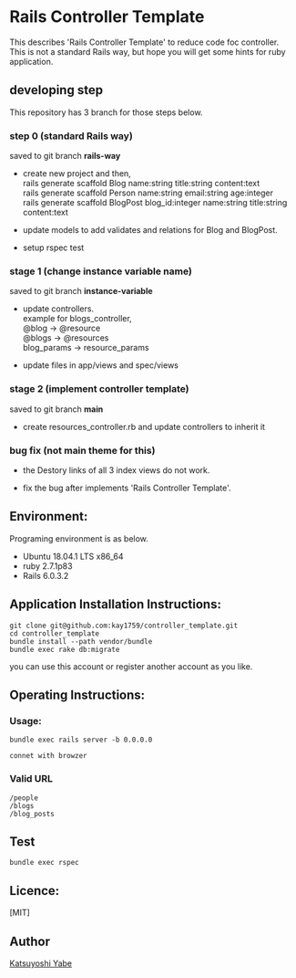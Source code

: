 # Rails Controller Template

This describes 'Rails Controller Template' to reduce code foc controller.<br />
This is not a standard Rails way, but hope you will get some hints for ruby application.

## developing step

This repository has 3 branch for those steps below.<br />

### step 0 (standard Rails way)
saved to git branch **rails-way**<br />
* create new project and then,<br />
  rails generate scaffold Blog name:string title:string content:text<br />
  rails generate scaffold Person name:string email:string age:integer<br />
  rails generate scaffold BlogPost blog_id:integer name:string title:string content:text<br />

* update models to add validates and relations for Blog and BlogPost.<br />

* setup rspec test<br />

### stage 1 (change instance variable name)
saved to git branch **instance-variable**<br />
* update controllers.<br />example for blogs_controller,<br />
    @blog -> @resource<br />
	@blogs -> @resources<br />
	blog_params ->  resource_params<br />

* update files in app/views and spec/views

### stage 2 (implement controller template)
saved to git branch **main**<br />
* create resources_controller.rb and update controllers to inherit it<br />

### bug fix (not main theme for this)

* the Destory links of all 3 index views do not work.

* fix the bug after implements 'Rails Controller Template'.

## Environment:
Programing environment is as below.

* Ubuntu 18.04.1 LTS x86_64
* ruby 2.7.1p83
* Rails 6.0.3.2


## Application Installation Instructions:
    git clone git@github.com:kay1759/controller_template.git
    cd controller_template
	bundle install --path vendor/bundle
    bundle exec rake db:migrate

you can use this account or register another account as you like.

## Operating Instructions:

### Usage:

    bundle exec rails server -b 0.0.0.0

    connet with browzer


### Valid URL
    /people
    /blogs
    /blog_posts


## Test

    bundle exec rspec

## Licence:

[MIT]

## Author

[Katsuyoshi Yabe](https://github.com/kay1759)
